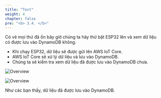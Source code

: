 ```yaml
---
title: "Test"
weight: 4
chapter: false
pre: "<b> 3.4. </b>"
---
```


Có vẻ mọi thứ đã ổn bây giờ chúng ta hãy thử bật ESP32 lên và xem dữ liệu có được lưu vào DynamoDB không.

- Khi chạy ESP32, dữ liệu sẽ được gửi lên AWS IoT Core.
- AWS IoT Core sẽ xử lý dữ liệu và lưu vào DynamoDB.
- Chúng ta sẽ kiểm tra xem dữ liệu đã được lưu vào DynamoDB chưa.

![Overview](/images/46.png)

![Overview](/images/47.png)

Như các bạn thấy, dữ liệu đã được lưu vào DynamoDB.
